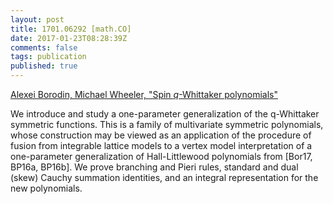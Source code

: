 ```yaml
---
layout: post
title: 1701.06292 [math.CO]
date: 2017-01-23T08:28:39Z
comments: false
tags: publication
published: true
---
```


[Alexei Borodin, Michael Wheeler, "Spin $q$-Whittaker polynomials"](http://arxiv.org/abs/1701.06292v1)

<!--more-->

We introduce and study a one-parameter generalization of the q-Whittaker
symmetric functions. This is a family of multivariate symmetric polynomials,
whose construction may be viewed as an application of the procedure of fusion
from integrable lattice models to a vertex model interpretation of a
one-parameter generalization of Hall-Littlewood polynomials from [Bor17, BP16a,
BP16b].
  We prove branching and Pieri rules, standard and dual (skew) Cauchy summation
identities, and an integral representation for the new polynomials.